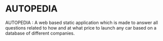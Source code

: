 # AUTOPEDIA
AUTOPEDIA : A web based static application which is made to answer all questions related to how and at what price to launch any car based on a database of different companies.
